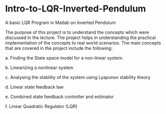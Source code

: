 # Intro-to-LQR-Inverted-Pendulum
A basic LQR Program in Matlab on inverted Pendulum

The purpose of this project is to understand the concepts which were discussed in the lecture. The project helps in understanding the practical implementation of the concepts to real world scenarios. The main concepts that are covered in the project include the following:

a. Finding the State space model for a non-linear system.

b. Linearizing a nonlinear system

c. Analysing the stability of the system using Lyapunov stability theory

d. Linear state feedback law

e. Combined state feedback controller and estimator

f. Linear Quadratic Regulator (LQR)
